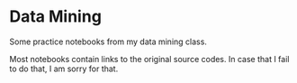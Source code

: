 # Data Mining

Some practice notebooks from my data mining class. 

Most notebooks contain links to the original source codes. In case that I fail to do that, I am sorry for that. 

